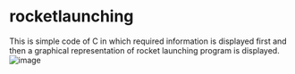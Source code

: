 # rocketlaunching
This is simple code of C in which required information is displayed first and then a graphical representation of rocket launching program is displayed.
![image](https://user-images.githubusercontent.com/79105608/235235923-4f42969e-52f0-4e25-b19c-bc7876941d99.png)
